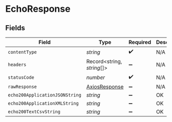# EchoResponse


## Fields

| Field                                                   | Type                                                    | Required                                                | Description                                             |
| ------------------------------------------------------- | ------------------------------------------------------- | ------------------------------------------------------- | ------------------------------------------------------- |
| `contentType`                                           | *string*                                                | :heavy_check_mark:                                      | N/A                                                     |
| `headers`                                               | Record<string, *string*[]>                              | :heavy_minus_sign:                                      | N/A                                                     |
| `statusCode`                                            | *number*                                                | :heavy_check_mark:                                      | N/A                                                     |
| `rawResponse`                                           | [AxiosResponse](https://axios-http.com/docs/res_schema) | :heavy_minus_sign:                                      | N/A                                                     |
| `echo200ApplicationJSONString`                          | *string*                                                | :heavy_minus_sign:                                      | OK                                                      |
| `echo200ApplicationXMLString`                           | *string*                                                | :heavy_minus_sign:                                      | OK                                                      |
| `echo200TextCsvString`                                  | *string*                                                | :heavy_minus_sign:                                      | OK                                                      |